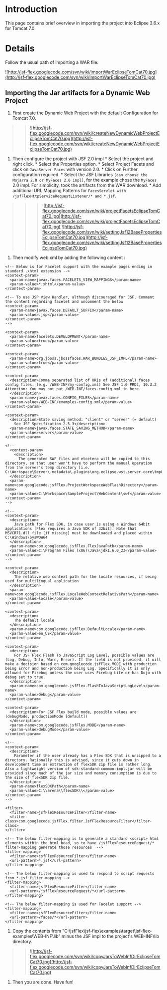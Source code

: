 # Introduction #

This page contains brief overview in importing the project into Eclipse 3.6.x for Tomcat 7.0


# Details #
Follow the usual path of importing a WAR file.

![http://jsf-flex.googlecode.com/svn/wiki/importWarEclipseTomCat70.jpg](http://jsf-flex.googlecode.com/svn/wiki/importWarEclipseTomCat70.jpg)

## Importing the Jar artifacts for a Dynamic Web Project ##
  1. First create the Dynamic Web Project with the default Configuration for Tomcat 7.0.
> > ![http://jsf-flex.googlecode.com/svn/wiki/createNewDynamicWebProjectEclipseTomCat70.jpg](http://jsf-flex.googlecode.com/svn/wiki/createNewDynamicWebProjectEclipseTomCat70.jpg)
  1. Then configure the project with JSF 2.0 impl
    * Select the project and right click.
    * Select the Properties option.
    * Select Project Facets and click on `JavaServer Faces` with version 2.0.
    * Click on Further configuration required.
    * Select the JSF Libraries `[can choose the Mojarra 2.0 or MyFaces 2.0 impl]`, for the example chose the `MyFaces` 2.0 impl. For simplicity, took the artifacts from the WAR download.
    * Add additional URL Mapping Patterns for `FacesServlet with /jsfFlexHttpServiceRequestListener/* and *.jsf`.
> > > ![http://jsf-flex.googlecode.com/svn/wiki/projectFacetsEclipseTomCat70.jpg](http://jsf-flex.googlecode.com/svn/wiki/projectFacetsEclipseTomCat70.jpg)
> > > ![http://jsf-flex.googlecode.com/svn/wiki/settingJsf12BasePropertiesEclipseTomCat70.jpg](http://jsf-flex.googlecode.com/svn/wiki/settingJsf12BasePropertiesEclipseTomCat70.jpg)
  1. Then modify web.xml by adding the following content :
```
<!-- Below is for Facelet support with the example pages ending in standard .xhtml extension -->
<context-param>
  <param-name>javax.faces.FACELETS_VIEW_MAPPINGS</param-name>
  <param-value>*.xhtml</param-value>
</context-param>

<!-- To use JSP View Handler, although discouraged for JSF. Comment the content regarding facelet and uncomment the below
<context-param>
  <param-name>javax.faces.DEFAULT_SUFFIX</param-name>
  <param-value>.jsp</param-value>
</context-param>
-->

<context-param>
  <param-name>facelets.DEVELOPMENT</param-name>
  <param-value>true</param-value>
</context-param>

<context-param>
  <param-name>org.jboss.jbossfaces.WAR_BUNDLES_JSF_IMPL</param-name>
  <param-value>true</param-value>
</context-param>

<context-param>
  <description>Comma separated list of URIs of (additional) faces config files. (e.g. /WEB-INF/my-config.xml) See JSF 1.0 PRD2, 10.3.2 Attention: You may not put /WEB-INF/faces-config.xml in here.
  </description>
  <param-name>javax.faces.CONFIG_FILES</param-name>
  <param-value>/WEB-INF/examples-config.xml</param-value>
</context-param>

<context-param>
  <description>State saving method: "client" or "server" (= default)
    See JSF Specification 2.5.3</description>
  <param-name>javax.faces.STATE_SAVING_METHOD</param-name>
  <param-value>server</param-value>
</context-param>

<!-- 
  <context-param>
    <description>
      The generated SWF files and etcetera will be copied to this directory, so that user won't have to perform the manual operation from the server's temp directory [i.e. C:\Workspace\Server\.metadata\.plugins\org.eclipse.wst.server.core\tmp0\wtpwebapps\SampleProject\swf\]
  </description>
  <param-name>com.googlecode.jsfFlex.ProjectWorkspaceWebFlashDirectory</param-name>
  <param-value>C:\Workspace\SampleProject\WebContent\swf</param-value>
</context-param>
-->

<!-- 
<context-param>
  <description>
    Java path for Flex SDK, in case user is using a Windows 64bit applications [Flex requires a Java SDK of 32bit]. Note that MSVCR71.dll file [if missing] must be downloaded and placed within C:\Windows\SysWOW64
  </description>
  <param-name>com.googlecode.jsfFlex.FlexJavaPath</param-name>
  <param-value>C:\Program Files (x86)\Java\jdk1.6.0_23</param-value>
</context-param>
-->

<context-param>
  <description>
    The relative web context path for the locale resources, if being used for multilingual application
  </description>
  <param-name>com.googlecode.jsfFlex.LocaleWebContextRelativePath</param-name>
  <param-value>locale</param-value>
</context-param>

<context-param>
  <description>
    The default locale
  </description>
  <param-name>com.googlecode.jsfFlex.DefaultLocale</param-name>
  <param-value>en_US</param-value>
</context-param>

<context-param>
  <description>
    For JSF Flex Flash To JavaScript Log Level, possible values are (Log, Debug, Info, Warn, Error). If the field is not provided, it will make a decision based on com.googlecode.jsfFlex.MODE with production being Error and non-production being Log. Specifically it is only allowed for Firebug unless the user uses Firebug Lite or has Dojo with debug set to true.
  </description>
  <param-name>com.googlecode.jsfFlex.FlashToJavaScriptLogLevel</param-name>
  <param-value>Debug</param-value>
</context-param>

<context-param>
  <description>For JSF Flex build mode, possible values are (debugMode, productionMode [default])
  </description>
  <param-name>com.googlecode.jsfFlex.MODE</param-name>
  <param-value>debugMode</param-value>
</context-param>

<!-- 
<context-param>
  <description>
    Parameter if the user already has a Flex SDK that is unzipped to a directory. Rationally this is advised, since it cuts down in development time as extraction of flexSDK zip file is rather long. Also a lightweight version of sdk-standard-common-impl.jar will be provided since much of the jar size and memory consumption is due to the size of flexSDK zip file.
  </description>
  <param-name>flexSDKPath</param-name>
  <param-value>C:\\arena\\flexSDK\\</param-value>
</context-param>
-->

<filter>
  <filter-name>jsfFlexResourceFilter</filter-name>
  <filter-class>com.googlecode.jsfFlex.filter.JsfFlexResourceFilter</filter-class>
</filter>
	
<!-- The below filter-mapping is to generate a standard <script> html elements within the html head, so to have /jsfFlexResourceRequest/* filter-mapping generate those resources  -->
<filter-mapping>
  <filter-name>jsfFlexResourceFilter</filter-name>
  <url-pattern>*.jsf</url-pattern>
</filter-mapping>

<!-- The below filter-mapping is used to respond to script requests from *.jsf filter-mapping -->
<filter-mapping>
  <filter-name>jsfFlexResourceFilter</filter-name>
  <url-pattern>/jsfFlexResourceRequest/*</url-pattern>
</filter-mapping>

<!-- The below filter-mapping is used for Facelet support -->
<filter-mapping>
  <filter-name>jsfFlexResourceFilter</filter-name>
  <url-pattern>/faces/*</url-pattern>
</filter-mapping>
```
  1. Copy the contents from "C:\jsfFlex\jsf-flex\examples\target\jsf-flex-examples\WEB-INF\lib" minus the JSF impl to the project's WEB-INF\lib directory.

> > ![http://jsf-flex.googlecode.com/svn/wiki/copyJarsToWebInfDirEclipseTomCat70.jpg](http://jsf-flex.googlecode.com/svn/wiki/copyJarsToWebInfDirEclipseTomCat70.jpg)
  1. Then you are done. Have fun!